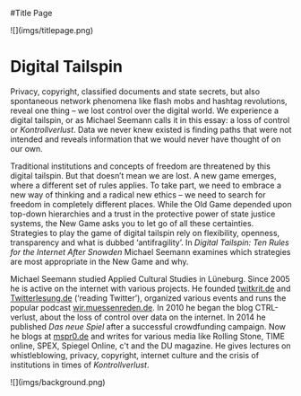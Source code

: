 #Title Page
<div class="title">![](imgs/titlepage.png)</div>

# Digital Tailspin
<!-- backcover text -->
<span class="white">Privacy, copyright, classified documents and state secrets, but also
spontaneous network phenomena like flash mobs and hashtag
revolutions, reveal one thing – we lost control over the digital world.
We experience a digital tailspin, or as Michael Seemann calls it in this essay: a loss of control or *Kontrollverlust*. Data we never knew existed is finding paths that were not intended and reveals information
  that we would never have thought of on our own.</span>

<span class="white">Traditional institutions and concepts of freedom are threatened by this
digital tailspin. But that doesn’t mean we are lost. A new game emerges,
where a different set of rules applies. To take part, we need to embrace
a new way of thinking and a radical new ethics – we need to search for
freedom in completely different places. While the Old Game depended upon
top-down hierarchies and a trust in the protective power of state
justice systems, the New Game asks you to let go of all these
certainties. Strategies to play the game of digital tailspin rely on
flexibility, openness, transparency and what is dubbed ‘antifragility’.
In *Digital Tailspin: Ten Rules for the Internet After Snowden* Michael Seemann
  examines which strategies are most appropriate in the New Game and why.</span>

<span class="white">Michael Seemann studied Applied Cultural Studies in Lüneburg. Since 2005
he is active on the internet with various projects. He founded
[twitkrit.de](http://twitkrit.de/)
and [Twitterlesung.de](http://twitterlesung.de/) (‘reading Twitter’),
organized various events and runs the popular podcast
[wir.muessenreden.de](http://wir.muessenreden.de/). In 2010 he began
the blog CTRL-verlust, about the loss of control over data on the
internet. In 2014 he published *Das neue Spiel* after a successful
crowdfunding campaign. Now he blogs at [mspr0.de](http://mspr0.de/)
and writes for various media like Rolling Stone, TIME online, SPEX,
Spiegel Online, c't and the DU magazine. He gives lectures on
whistleblowing, privacy, copyright, internet culture and the crisis of
  institutions in times of *Kontrollverlust*.</span>

<div class="background">![](imgs/background.png)</div>
